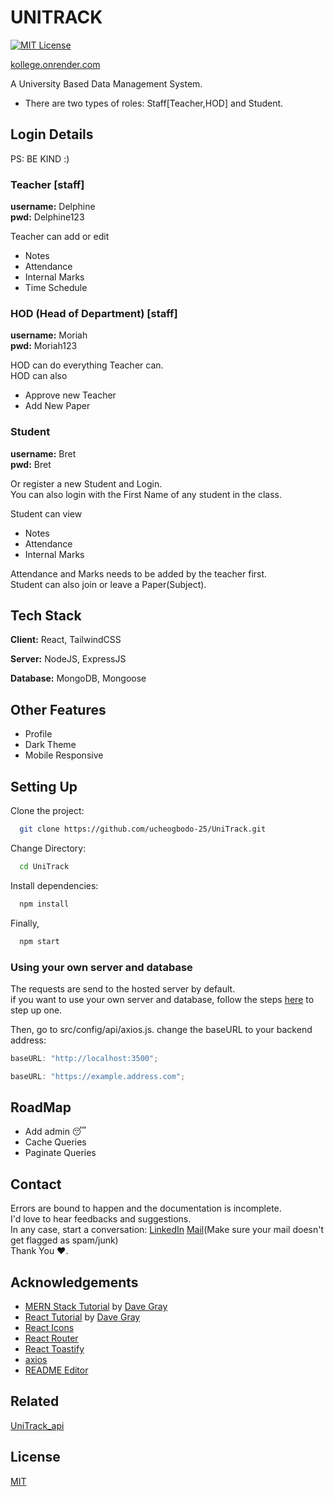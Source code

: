 # UNITRACK

[![MIT License](https://img.shields.io/badge/License-MIT-green.svg)](https://choosealicense.com/licenses/mit/)

[kollege.onrender.com](https://kollege.onrender.com)

A University Based Data Management System.

- There are two types of roles: Staff[Teacher,HOD] and Student.

## Login Details

PS: BE KIND :)

### Teacher [staff]

**username:** Delphine  
**pwd:** Delphine123

Teacher can add or edit

- Notes
- Attendance
- Internal Marks
- Time Schedule

### HOD (Head of Department) [staff]

**username:** Moriah  
**pwd:** Moriah123

HOD can do everything Teacher can.  
HOD can also

- Approve new Teacher
- Add New Paper

### Student

**username:** Bret  
**pwd:** Bret

Or register a new Student and Login.  
You can also login with the First Name of any student in the class.

Student can view

- Notes
- Attendance
- Internal Marks

Attendance and Marks needs to be added by the teacher first.  
Student can also join or leave a Paper(Subject).

## Tech Stack

**Client:** React, TailwindCSS

**Server:** NodeJS, ExpressJS

**Database:** MongoDB, Mongoose

## Other Features

- Profile
- Dark Theme
- Mobile Responsive

## Setting Up

Clone the project:

```bash
  git clone https://github.com/ucheogbodo-25/UniTrack.git
```

Change Directory:

```bash
  cd UniTrack
```

Install dependencies:

```bash
  npm install
```

Finally,

```bash
  npm start
```

### Using your own server and database

The requests are send to the hosted server by default.  
if you want to use your own server and database, follow the steps [here](https://github.com/ucheogbodo-25/UniTrack_api#readme) to step up one.

Then, go to src/config/api/axios.js. change the baseURL to your backend address:

```javascript
baseURL: "http://localhost:3500";
```

```javascript
baseURL: "https://example.address.com";
```

## RoadMap

- Add admin 😴
- Cache Queries
- Paginate Queries

## Contact

Errors are bound to happen and the documentation is incomplete.  
I'd love to hear feedbacks and suggestions.  
In any case, start a conversation: [LinkedIn](https://www.linkedin.com/) [Mail](ucheogbodo25@gmail.com)(Make sure your mail doesn't get flagged as spam/junk)  
Thank You ❤️.

## Acknowledgements

- [MERN Stack Tutorial](https://www.youtube.com/watch?v=CvCiNeLnZ00&pp=ygUOZGF2ZSBncmF5IGZ1bGw%3D) by [Dave Gray](https://github.com/gitdagray)
- [React Tutorial](https://www.youtube.com/watch?v=RVFAyFWO4go&pp=ygUOZGF2ZSBncmF5IGZ1bGw%3D) by [Dave Gray](https://github.com/gitdagray)
- [React Icons](https://react-icons.github.io/react-icons/search)
- [React Router](https://reactrouter.com/en/main)
- [React Toastify](https://fkhadra.github.io/react-toastify/introduction)
- [axios](https://axios-http.com/)
- [README Editor](readme.so)

## Related

[UniTrack_api](https://github.com/ucheogbodo-25/UniTrack_api)

## License

[MIT](https://choosealicense.com/licenses/mit/)
